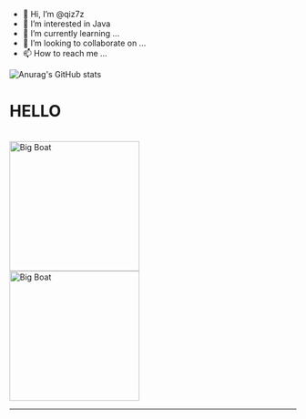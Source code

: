 - 👋 Hi, I’m @qiz7z
- 👀 I’m interested in Java
- 🌱 I’m currently learning ...
- 💞️ I’m looking to collaborate on ...
- 📫 How to reach me ...

<!---
qiz7z/qiz7z is a ✨ special ✨ repository because its `README.md` (this file) appears on your GitHub profile.
You can click the Preview link to take a look at your changes.
--->
![Anurag's GitHub stats](https://github-readme-stats.vercel.app/api?username=qiz7z&show_icons=true&theme=radical)

<!DOCTYPE html>
<html>
<head>
<meta charset="utf-8">
<title>lzqTest</title>
</head>
<body>
    <!--标题-->
    <h1>HELLO</h1>
    <br/>
    <img src="https://ts1.cn.mm.bing.net/th/id/R-C.265c895da06b649d24bb95ac7be4ba9d?rik=15iJ%2fOJffMbzJg&riu=http%3a%2f%2fwww.96845.com%2fuploads%2fallimg%2f230602%2f2-230602134913111.jpg
    &ehk=Kap8k4AydKKS3O6N3EwPMDBhcZ1n%2bSbVbBgPZa6R6TI%3d&risl=&pid=ImgRaw&r=0", alt="Big Boat" ,width="304" height="228">
    <br/>
    <img src="https://pic.3gbizhi.com/uploadmark/20231009/2aedff7fcaed76cfcb874e4b4ae2ce67.jpg" alt="Big Boat"
         ,width="304" height="228">
    <!--水平线-->
    <hr/>
</body>
</html>
